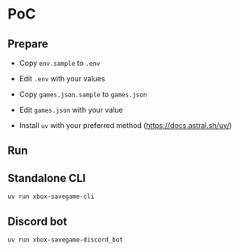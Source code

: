 # PoC

## Prepare

- Copy `env.sample` to `.env`
- Edit `.env` with your values

- Copy `games.json.sample` to `games.json`
- Edit `games.json` with your value

- Install `uv` with your preferred method (https://docs.astral.sh/uv/)

## Run


## Standalone CLI

```
uv run xbox-savegame-cli
```

## Discord bot

```
uv run xbox-savegame-discord_bot
```
